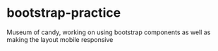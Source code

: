 # bootstrap-practice
Museum of candy, working on using bootstrap components as well as making the layout mobile responsive
